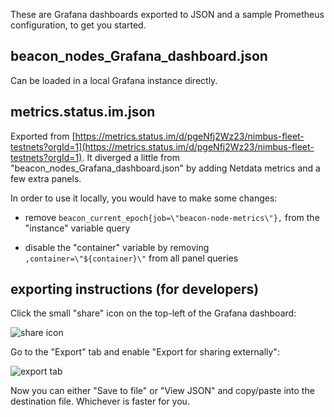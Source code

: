 These are Grafana dashboards exported to JSON and a sample Prometheus
configuration, to get you started.

## beacon_nodes_Grafana_dashboard.json

Can be loaded in a local Grafana instance directly.

## metrics.status.im.json

Exported from [https://metrics.status.im/d/pgeNfj2Wz23/nimbus-fleet-testnets?orgId=1](https://metrics.status.im/d/pgeNfj2Wz23/nimbus-fleet-testnets?orgId=1). It diverged a little from "beacon\_nodes\_Grafana\_dashboard.json" by adding Netdata metrics and a few extra panels.

In order to use it locally, you would have to make some changes:

- remove `beacon_current_epoch{job=\"beacon-node-metrics\"},` from the "instance" variable query

- disable the "container" variable by removing `,container=\"${container}\"` from all panel queries

## exporting instructions (for developers)

Click the small "share" icon on the top-left of the Grafana dashboard:

![share icon](https://i.imgur.com/ds3BJoj.png)

Go to the "Export" tab and enable "Export for sharing externally":

![export tab](https://i.imgur.com/sxgrThb.png)

Now you can either "Save to file" or "View JSON" and copy/paste into the destination file. Whichever is faster for you.

